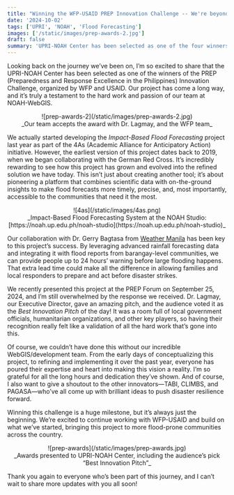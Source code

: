 ```yaml
---
title: "Winning the WFP-USAID PREP Innovation Challenge -- We're beyond grateful!"
date: '2024-10-02'
tags: ['UPRI', 'NOAH', 'Flood Forecasting']
images: ['/static/images/prep-awards-2.jpg']
draft: false
summary: 'UPRI-NOAH Center has been selected as one of the four winners of the PREP Innovation Challenge by WFP and USAID. Our Impact-Based Flood Forecasting project, developed in partnership with Weather Manila, integrates scientific data with community flood reports to provide advanced flood warnings and strengthen disaster resilience in vulnerable communities.'
---
```


Looking back on the journey we’ve been on, I’m so excited to share that the UPRI-NOAH Center has been selected as one of the winners of the PREP (Preparedness and Response Excellence in the Philippines) Innovation Challenge, organized by WFP and USAID. Our project has come a long way, and it’s truly a testament to the hard work and passion of our team at NOAH-WebGIS.

<center>![prep-awards-2](/static/images/prep-awards-2.jpg)</center>
<center>_Our team accepts the award with Dr. Lagmay, and the WFP team_</center>

We actually started developing the _Impact-Based Flood Forecasting_ project last year as part of the 4As (Academic Alliance for Anticipatory Action) initiative. However, the earliest version of this project dates back to 2019, when we began collaborating with the German Red Cross. It’s incredibly rewarding to see how this project has grown and evolved into the refined solution we have today. This isn’t just about creating another tool; it’s about pioneering a platform that combines scientific data with on-the-ground insights to make flood forecasts more timely, precise, and, most importantly, accessible to the communities that need it the most.

<center>![4as](/static/images/4as.png)</center>
<center>_Impact-Based Flood Forecasting System at the NOAH Studio: [https://noah.up.edu.ph/noah-studio](https://noah.up.edu.ph/noah-studio)_</center>

Our collaboration with Dr. Gerry Bagtasa from [Weather Manila](https://x.com/Weather_Manila) has been key to this project’s success. By leveraging advanced rainfall forecasting data and integrating it with flood reports from barangay-level communities, we can provide people up to 24 hours’ warning before large flooding happens. That extra lead time could make all the difference in allowing families and local responders to prepare and act before disaster strikes.

We recently presented this project at the PREP Forum on September 25, 2024, and I’m still overwhelmed by the response we received. Dr. Lagmay, our Executive Director, gave an amazing pitch, and the audience voted it as the _Best Innovation Pitch_ of the day! It was a room full of local government officials, humanitarian organizations, and other key players, so having their recognition really felt like a validation of all the hard work that’s gone into this.

Of course, we couldn’t have done this without our incredible WebGIS/development team. From the early days of conceptualizing this project, to refining and implementing it over the past year, everyone has poured their expertise and heart into making this vision a reality. I’m so grateful for all the long hours and dedication they’ve shown. And of course, I also want to give a shoutout to the other innovators—TABI, CLIMBS, and PAGASA—who’ve all come up with brilliant ideas to push disaster resilience forward.

Winning this challenge is a huge milestone, but it’s always just the beginning. We’re excited to continue working with WFP-USAID and build on what we’ve started, bringing this project to more flood-prone communities across the country.

<center>![prep-awards](/static/images/prep-awards.jpg)</center>
<center>_Awards presented to UPRI-NOAH Center, including the audience’s pick “Best Innovation Pitch”_</center>

Thank you again to everyone who’s been part of this journey, and I can’t wait to share more updates with you all soon!
